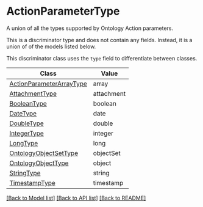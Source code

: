 # ActionParameterType

A union of all the types supported by Ontology Action parameters.


This is a discriminator type and does not contain any fields. Instead, it is a union
of of the models listed below.

This discriminator class uses the `type` field to differentiate between classes.

| Class | Value
| ------------ | -------------
[ActionParameterArrayType](ActionParameterArrayType.md) | array
[AttachmentType](AttachmentType.md) | attachment
[BooleanType](BooleanType.md) | boolean
[DateType](DateType.md) | date
[DoubleType](DoubleType.md) | double
[IntegerType](IntegerType.md) | integer
[LongType](LongType.md) | long
[OntologyObjectSetType](OntologyObjectSetType.md) | objectSet
[OntologyObjectType](OntologyObjectType.md) | object
[StringType](StringType.md) | string
[TimestampType](TimestampType.md) | timestamp


[[Back to Model list]](../../README.md#documentation-for-models) [[Back to API list]](../../README.md#documentation-for-api-endpoints) [[Back to README]](../../README.md)
